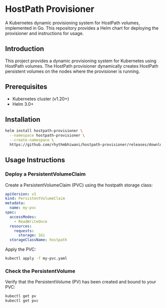 # HostPath Provisioner

A Kubernetes dynamic provisioning system for HostPath volumes, implemented in Go. This repository provides a Helm chart for deploying the provisioner and instructions for usage.

## Introduction

This project provides a dynamic provisioning system for Kubernetes using HostPath volumes. The HostPath provisioner dynamically creates HostPath persistent volumes on the nodes where the provisioner is running.

## Prerequisites

- Kubernetes cluster (v1.20+)
- Helm 3.0+

## Installation

```bash
helm install hostpath-provisioner \
  --namespace hostpath-provisioner \
  --create-namespace \
  https://github.com/rhythmbhiwani/hostpath-provisioner/releases/download/hostpath-provisioner-v1.0.1/hostpath-provisioner-v1.0.1.tgz
```

## Usage Instructions

### Deploy a PersistentVolumeClaim

Create a PersistentVolumeClaim (PVC) using the hostpath storage class:

```yaml
apiVersion: v1
kind: PersistentVolumeClaim
metadata:
  name: my-pvc
spec:
  accessModes:
    - ReadWriteOnce
  resources:
    requests:
      storage: 1Gi
  storageClassName: hostpath
```

Apply the PVC:

```bash
kubectl apply -f my-pvc.yaml
```

### Check the PersistentVolume

Verify that the PersistentVolume (PV) has been created and bound to your PVC:

```bash
kubectl get pv
kubectl get pvc
```
